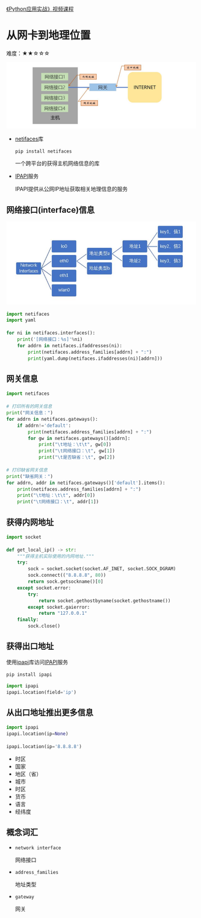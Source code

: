 [《Python应用实战》视频课程](https://study.163.com/course/courseMain.htm?courseId=1209533804&share=2&shareId=400000000624093)

# 从网卡到地理位置

难度：★★☆☆☆

![网络](images/network.JPG)

- [netifaces](https://github.com/al45tair/netifaces)库

  `pip install netifaces`

  一个跨平台的获得主机网络信息的库

- [IPAPI](https://ipapi.co/api/)服务

  IPAPI提供从公网IP地址获取相关地理信息的服务

## 网络接口(interface)信息

![INTERFACES](images/interfaces.JPG)

```python
import netifaces
import yaml

for ni in netifaces.interfaces():
    print('[网络接口：%s]'%ni)
    for addrn in netifaces.ifaddresses(ni):
        print(netifaces.address_families[addrn] + ":")
        print(yaml.dump(netifaces.ifaddresses(ni)[addrn]))
```

## 网关信息

```python
import netifaces

# 打印所有的网关信息
print("网关信息：")
for addrn in netifaces.gateways():
    if addrn!='default':
        print(netifaces.address_families[addrn] + ":")
        for gw in netifaces.gateways()[addrn]:
            print("\t地址：\t\t", gw[0])
            print("\t网络接口：\t", gw[1])
            print("\t是否缺省：\t", gw[2])

# 打印缺省网关信息
print("缺省网关：")
for addrn, addr in netifaces.gateways()['default'].items():
    print(netifaces.address_families[addrn] + ":")
    print("\t地址：\t\t", addr[0])
    print("\t网络接口：\t", addr[1])

```

## 获得内网地址

```python
import socket

def get_local_ip() -> str:
    """获得主机实际使用的内网地址."""
    try:
        sock = socket.socket(socket.AF_INET, socket.SOCK_DGRAM)
        sock.connect(("8.8.8.8", 80))
        return sock.getsockname()[0]
    except socket.error:
        try:
            return socket.gethostbyname(socket.gethostname())
        except socket.gaierror:
            return "127.0.0.1"
    finally:
        sock.close()
```

## 获得出口地址

使用[ipapi](https://github.com/ipapi-co/ipapi-python)库访问[IPAPI](https://ipapi.co/api/)服务

`pip install ipapi`

```python
import ipapi
ipapi.location(field='ip')  
```

## 从出口地址推出更多信息

```python
import ipapi
ipapi.location(ip=None)

ipapi.location(ip='8.8.8.8')
```

- 时区
- 国家
- 地区（省）
- 城市
- 时区
- 货币
- 语言
- 经纬度

## 概念词汇

- `network interface`

  网络接口

- `address_families`

  地址类型

- `gateway`

  网关
